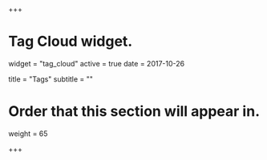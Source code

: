+++
# Tag Cloud widget.
widget = "tag_cloud"
active = true
date = 2017-10-26

title = "Tags"
subtitle = ""

# Order that this section will appear in.
weight = 65

+++
